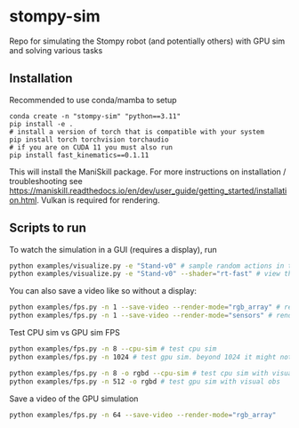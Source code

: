 # stompy-sim

Repo for simulating the Stompy robot (and potentially others) with GPU sim and solving various tasks

## Installation

Recommended to use conda/mamba to setup

```
conda create -n "stompy-sim" "python==3.11"
pip install -e .
# install a version of torch that is compatible with your system
pip install torch torchvision torchaudio
# if you are on CUDA 11 you must also run
pip install fast_kinematics==0.1.11
```

This will install the ManiSkill package. For more instructions on installation / troubleshooting see https://maniskill.readthedocs.io/en/dev/user_guide/getting_started/installation.html. Vulkan is required for rendering.

## Scripts to run


To watch the simulation in a GUI (requires a display), run
```bash
python examples/visualize.py -e "Stand-v0" # sample random actions in the Stand-v0 environment
python examples/visualize.py -e "Stand-v0" --shader="rt-fast" # view the same but with ray-tracing on
```

You can also save a video like so without a display:
```bash
python examples/fps.py -n 1 --save-video --render-mode="rgb_array" # render from a base camera
python examples/fps.py -n 1 --save-video --render-mode="sensors" # render from all sensors attached to the robot
```

Test CPU sim vs GPU sim FPS
```bash
python examples/fps.py -n 8 --cpu-sim # test cpu sim
python examples/fps.py -n 1024 # test gpu sim. beyond 1024 it might not work/run faster atm (probably a bug)

python examples/fps.py -n 8 -o rgbd --cpu-sim # test cpu sim with visual obs
python examples/fps.py -n 512 -o rgbd # test gpu sim with visual obs
```

Save a video of the GPU simulation
```bash
python examples/fps.py -n 64 --save-video --render-mode="rgb_array"
```